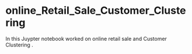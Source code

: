 # online_Retail_Sale_Customer_Clustering
In this Juypter notebook worked on online retail sale and Customer Clustering . 
